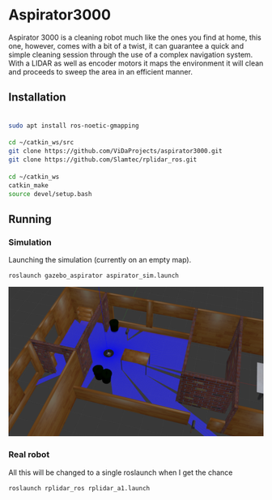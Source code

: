 # Aspirator3000

Aspirator 3000 is a cleaning robot much like the ones you find at home, this one, however, comes with a bit of a twist, it can guarantee a quick and simple cleaning session through the use of a complex navigation system. With a LIDAR as well as encoder motors it maps the environment it will clean and proceeds to sweep the area in an efficient manner.

## Installation

```sh

sudo apt install ros-noetic-gmapping

cd ~/catkin_ws/src
git clone https://github.com/ViDaProjects/aspirator3000.git
git clone https://github.com/Slamtec/rplidar_ros.git

cd ~/catkin_ws
catkin_make
source devel/setup.bash
```

## Running

### Simulation

Launching the simulation (currently on an empty map).

```sh
roslaunch gazebo_aspirator aspirator_sim.launch
```

![Gazebo model](https://github.com/ViDaProjects/aspirator3000/blob/main/images/simulation.png?raw=true)

### Real robot

All this will be changed to a single roslaunch when I get the chance

```sh
roslaunch rplidar_ros rplidar_a1.launch
```
